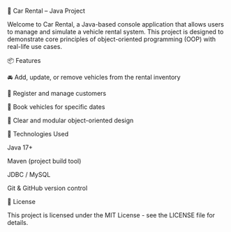 🚗 Car Rental – Java Project

Welcome to Car Rental, a Java-based console application that allows users to manage and simulate a vehicle rental system.
This project is designed to demonstrate core principles of object-oriented programming (OOP) with real-life use cases.



📦 Features

🚘 Add, update, or remove vehicles from the rental inventory

👤 Register and manage customers

📅 Book vehicles for specific dates

🧼 Clear and modular object-oriented design



🔧 Technologies Used

Java 17+

Maven (project build tool)

JDBC / MySQL

Git & GitHub version control



📄 License

This project is licensed under the MIT License - see the LICENSE file for details.
